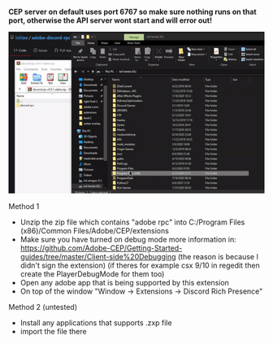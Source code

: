 **CEP server on default uses port 6767 so make sure nothing runs on that port, otherwise the API server wont start and will error out!**

![](demo/installation1.gif)

Method 1

- Unzip the zip file which contains "adobe rpc" into C:/Program Files (x86)/Common Files/Adobe/CEP/extensions
- Make sure you have turned on debug mode more information in: https://github.com/Adobe-CEP/Getting-Started-guides/tree/master/Client-side%20Debugging (the reason is because I didn't sign the extension) (if theres for example csx 9/10 in regedit then create the PlayerDebugMode for them too)
- Open any adobe app that is being supported by this extension
- On top of the window "Window -> Extensions -> Discord Rich Presence"

Method 2 (untested)

- Install any applications that supports .zxp file
- import the file there
